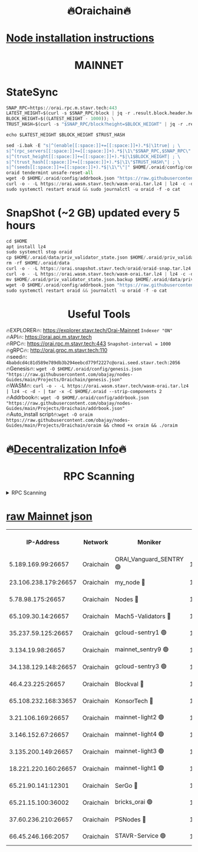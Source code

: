 <h1 align="center"> 🔥Oraichain🔥</h1>

[Node installation instructions](https://github.com/obajay/nodes-Guides/tree/main/Projects/Oraichain)
=
<h1 align="center"> MAINNET</h1>

# StateSync
```python
SNAP_RPC=https://orai.rpc.m.stavr.tech:443
LATEST_HEIGHT=$(curl -s $SNAP_RPC/block | jq -r .result.block.header.height); \
BLOCK_HEIGHT=$((LATEST_HEIGHT - 1000)); \
TRUST_HASH=$(curl -s "$SNAP_RPC/block?height=$BLOCK_HEIGHT" | jq -r .result.block_id.hash)

echo $LATEST_HEIGHT $BLOCK_HEIGHT $TRUST_HASH

sed -i.bak -E "s|^(enable[[:space:]]+=[[:space:]]+).*$|\1true| ; \
s|^(rpc_servers[[:space:]]+=[[:space:]]+).*$|\1\"$SNAP_RPC,$SNAP_RPC\"| ; \
s|^(trust_height[[:space:]]+=[[:space:]]+).*$|\1$BLOCK_HEIGHT| ; \
s|^(trust_hash[[:space:]]+=[[:space:]]+).*$|\1\"$TRUST_HASH\"| ; \
s|^(seeds[[:space:]]+=[[:space:]]+).*$|\1\"\"|" $HOME/.oraid/config/config.toml
oraid tendermint unsafe-reset-all
wget -O $HOME/.oraid/config/addrbook.json "https://raw.githubusercontent.com/obajay/nodes-Guides/main/Projects/Oraichain/addrbook.json"
curl -o - -L https://orai.wasm.stavr.tech/wasm-orai.tar.lz4 | lz4 -c -d - | tar -x -C $HOME/.oraid --strip-components 2
sudo systemctl restart oraid && sudo journalctl -u oraid -f -o cat
```
# SnapShot (~2 GB) updated every 5 hours
```python
cd $HOME
apt install lz4
sudo systemctl stop oraid
cp $HOME/.oraid/data/priv_validator_state.json $HOME/.oraid/priv_validator_state.json.backup
rm -rf $HOME/.oraid/data
curl -o - -L https://orai.snapshot.stavr.tech/oraid/oraid-snap.tar.lz4 | lz4 -c -d - | tar -x -C $HOME/.oraid --strip-components 2
curl -o - -L https://orai.wasm.stavr.tech/wasm-orai.tar.lz4 | lz4 -c -d - | tar -x -C $HOME/.oraid --strip-components 2
mv $HOME/.oraid/priv_validator_state.json.backup $HOME/.oraid/data/priv_validator_state.json
wget -O $HOME/.oraid/config/addrbook.json "https://raw.githubusercontent.com/obajay/nodes-Guides/main/Projects/Oraichain/addrbook.json"
sudo systemctl restart oraid && journalctl -u oraid -f -o cat
```

 <h1 align="center"> Useful Tools</h1>

🔥EXPLORER🔥:     https://explorer.stavr.tech/Orai-Mainnet        `Indexer "ON"` \
🔥API🔥:          https://orai.api.m.stavr.tech \
🔥RPC🔥:          https://orai.rpc.m.stavr.tech:443              `Snapshot-interval = 1000` \
🔥gRPC🔥:         http://orai.grpc.m.stavr.tech:110 \
🔥seed🔥:      `4babdcd4c81d589e789db3b294eebcd779f2227c@orai.seed.stavr.tech:2056` \
🔥Genesis🔥:   `wget -O $HOME/.oraid/config/genesis.json "https://raw.githubusercontent.com/obajay/nodes-Guides/main/Projects/Oraichain/genesis.json"` \
🔥WASM🔥:      `curl -o - -L https://orai.wasm.stavr.tech/wasm-orai.tar.lz4 | lz4 -c -d - | tar -x -C $HOME/.oraid --strip-components 2` \
🔥Addrbook🔥:  `wget -O $HOME/.oraid/config/addrbook.json "https://raw.githubusercontent.com/obajay/nodes-Guides/main/Projects/Oraichain/addrbook.json"` \
🔥Auto_install script🔥:`wget -O oraim https://raw.githubusercontent.com/obajay/nodes-Guides/main/Projects/Oraichain/oraim && chmod +x oraim && ./oraim`

🔥[Decentralization Info](https://github.com/obajay/StateSync-snapshots/tree/main/Projects/Oraichain/Decentralization)🔥
=
<h1 align="center"> RPC Scanning</h1>

<details>
<summary>RPC Scanning</summary>

<h2 align="center"> We scan nodes in real time every 4 hours. And we provide the final result of RPC endpoints.
We cannot influence the operation of these nodes in any way. </h2>


```python
If Voting Power is higher than 0 --> then the Node is a validator of the network and may be subject to attack and be a potential threat to the chain.
```
```python
We marked such validators with a red symbol
```

</details>

[raw Mainnet json](https://rpc-check.oraim.stavr.tech/oraim/rpc-oraim-result.json)
=


<table><tr><th>IP-Address</th><th>Network</th><th>Moniker</th><th>Latest Block Height</th><th>Earliest Block Height</th><th>Catching Up</th><th>Tx Index</th><th>Voting Power</th><th>Scan Time</th></tr><tr><td>5.189.169.99:26657</td><td>Oraichain</td><td>ORAI_Vanguard_SENTRY 🟢</td><td>15944904</td><td>0</td><td>False</td><td>on</td><td>0</td><td>2024-02-26T08:17:31.051102704UTC</td></tr><tr><td>23.106.238.179:26657</td><td>Oraichain</td><td>my_node 🔴</td><td>15944906</td><td>0</td><td>False</td><td>on</td><td>302538</td><td>2024-02-26T08:17:45.931035461UTC</td></tr><tr><td>5.78.98.175:26657</td><td>Oraichain</td><td>Nodes 🔴</td><td>15944908</td><td>0</td><td>False</td><td>off</td><td>166224</td><td>2024-02-26T08:17:55.213957273UTC</td></tr><tr><td>65.109.30.14:26657</td><td>Oraichain</td><td>Mach5-Validators 🔴</td><td>15944912</td><td>0</td><td>False</td><td>off</td><td>644</td><td>2024-02-26T08:18:18.959378522UTC</td></tr><tr><td>35.237.59.125:26657</td><td>Oraichain</td><td>gcloud-sentry1 🟢</td><td>15944903</td><td>1</td><td>False</td><td>on</td><td>0</td><td>2024-02-26T08:17:26.589682278UTC</td></tr><tr><td>3.134.19.98:26657</td><td>Oraichain</td><td>mainnet_sentry9 🟢</td><td>15944907</td><td>1</td><td>False</td><td>on</td><td>0</td><td>2024-02-26T08:17:51.655515362UTC</td></tr><tr><td>34.138.129.148:26657</td><td>Oraichain</td><td>gcloud-sentry3 🟢</td><td>15944910</td><td>1</td><td>False</td><td>on</td><td>0</td><td>2024-02-26T08:18:07.322337090UTC</td></tr><tr><td>46.4.23.225:26657</td><td>Oraichain</td><td>Blockval 🔴</td><td>15944913</td><td>10774049</td><td>False</td><td>off</td><td>286647</td><td>2024-02-26T08:18:23.714908112UTC</td></tr><tr><td>65.108.232.168:33657</td><td>Oraichain</td><td>KonsorTech 🔴</td><td>15944903</td><td>14344801</td><td>False</td><td>off</td><td>50578</td><td>2024-02-26T08:17:25.969633929UTC</td></tr><tr><td>3.21.106.169:26657</td><td>Oraichain</td><td>mainnet-light2 🟢</td><td>15944907</td><td>15275144</td><td>False</td><td>on</td><td>0</td><td>2024-02-26T08:17:48.636754033UTC</td></tr><tr><td>3.146.152.67:26657</td><td>Oraichain</td><td>mainnet-light4 🟢</td><td>15944908</td><td>15275144</td><td>False</td><td>on</td><td>0</td><td>2024-02-26T08:17:54.339308560UTC</td></tr><tr><td>3.135.200.149:26657</td><td>Oraichain</td><td>mainnet-light3 🟢</td><td>15944909</td><td>15275144</td><td>False</td><td>on</td><td>0</td><td>2024-02-26T08:17:57.867167684UTC</td></tr><tr><td>18.221.220.160:26657</td><td>Oraichain</td><td>mainnet-light1 🟢</td><td>15944910</td><td>15643601</td><td>False</td><td>on</td><td>0</td><td>2024-02-26T08:18:04.625920380UTC</td></tr><tr><td>65.21.90.141:12301</td><td>Oraichain</td><td>SerGo 🔴</td><td>15944911</td><td>15844911</td><td>False</td><td>off</td><td>1</td><td>2024-02-26T08:18:09.721402253UTC</td></tr><tr><td>65.21.15.100:36002</td><td>Oraichain</td><td>bricks_orai 🟢</td><td>15944913</td><td>15848470</td><td>False</td><td>on</td><td>0</td><td>2024-02-26T08:18:23.495330657UTC</td></tr><tr><td>37.60.236.210:26657</td><td>Oraichain</td><td>PSNodes 🔴</td><td>15944904</td><td>15923933</td><td>False</td><td>on</td><td>2</td><td>2024-02-26T08:17:31.417367809UTC</td></tr><tr><td>66.45.246.166:2057</td><td>Oraichain</td><td>STAVR-Service 🟢</td><td>15944911</td><td>15943001</td><td>False</td><td>on</td><td>0</td><td>2024-02-26T08:18:12.360866242UTC</td></tr></table>
